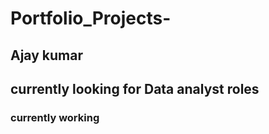 # Portfolio_Projects-

## Ajay kumar 
## currently looking for Data analyst roles
### currently working 

